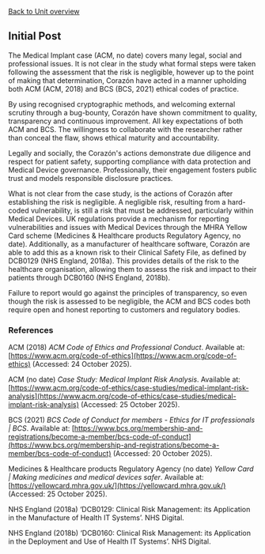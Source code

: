 [Back to Unit overview](./Unit1.md)

## Initial Post

The Medical Implant case (ACM, no date) covers many legal, social and professional issues. It is not clear in the study what formal steps were taken following the assessment that the risk is negligible, however up to the point of making that determination, Corazón have acted in a manner upholding both ACM (ACM, 2018) and BCS (BCS, 2021) ethical codes of practice.

By using recognised cryptographic methods, and welcoming external scrutiny through a bug-bounty, Corazón have shown commitment to quality, transparency and continuous improvement. All key expectations of both ACM and BCS. The willingness to collaborate with the researcher rather than conceal the flaw, shows ethical maturity and accountability.

Legally and socially, the Corazón's actions demonstrate due diligence and respect for patient safety, supporting compliance with data protection and Medical Device governance. Professionally, their engagement fosters public trust and models responsible disclosure practices.

What is not clear from the case study, is the actions of Corazón after establishing the risk is negligible. A negligible risk, resulting from a hard-coded vulnerability, is still a risk that must be addressed, particularly within Medical Devices. UK regulations provide a mechanism for reporting vulnerabilities and issues with Medical Devices through the MHRA Yellow Card scheme (Medicines & Healthcare products Regulatory Agency, no date). Additionally, as a manufacturer of healthcare software, Corazón are able to add this as a known risk to their Clinical Safety File, as defined by DCB0129 (NHS England, 2018a). This provides details of the risk to the healthcare organisation, allowing them to assess the risk and impact to their patients through DCB0160 (NHS England, 2018b).

Failure to report would go against the principles of transparency, so even though the risk is assessed to be negligible, the ACM and BCS codes both require open and honest reporting to customers and regulatory bodies.

### References
ACM (2018) _ACM Code of Ethics and Professional Conduct_. Available at: [https://www.acm.org/code-of-ethics](https://www.acm.org/code-of-ethics) (Accessed: 24 October 2025).

ACM (no date) _Case Study: Medical Implant Risk Analysis_. Available at: [https://www.acm.org/code-of-ethics/case-studies/medical-implant-risk-analysis](https://www.acm.org/code-of-ethics/case-studies/medical-implant-risk-analysis) (Accessed: 25 October 2025).

BCS (2021) _BCS Code of Conduct for members - Ethics for IT professionals | BCS_. Available at: [https://www.bcs.org/membership-and-registrations/become-a-member/bcs-code-of-conduct](https://www.bcs.org/membership-and-registrations/become-a-member/bcs-code-of-conduct) (Accessed: 20 October 2025).

Medicines & Healthcare products Regulatory Agency (no date) _Yellow Card | Making medicines and medical devices safer_. Available at: [https://yellowcard.mhra.gov.uk/](https://yellowcard.mhra.gov.uk/) (Accessed: 25 October 2025).

NHS England (2018a) ‘DCB0129: Clinical Risk Management: its Application in the Manufacture of Health IT Systems’. NHS Digital.

NHS England (2018b) ‘DCB0160: Clinical Risk Management: its Application in the Deployment and Use of Health IT Systems’. NHS Digital.